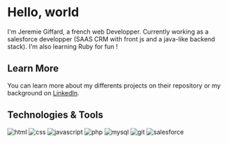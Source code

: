 # Hello, world

I'm Jeremie Giffard, a french web Developper.
Currently working as a salesforce developper (SAAS CRM with front js and a java-like backend stack). 
I'm also learning Ruby for fun !


## Learn More

You can learn more about my differents projects on their repository or my background on [LinkedIn](https://www.linkedin.com/in/jeremie-giffard-682673214/).

## Technologies & Tools
![html](https://camo.githubusercontent.com/2413280d84380236f22c2021210335b810e550ed91cf8d0e221b0a150ff1ad32/68747470733a2f2f696d672e736869656c64732e696f2f62616467652f2d48544d4c2d3030303f7374796c653d666c6174266c6f676f3d68746d6c35266c6f676f436f6c6f723d776869746526636f6c6f723d323138323931) ![css](https://camo.githubusercontent.com/a6934df69b51de6a635c06c95f4ad18818b3e911e274c726f47cb8d62c783f68/68747470733a2f2f696d672e736869656c64732e696f2f62616467652f2d4353532d3030303f7374796c653d666c6174266c6f676f3d63737333266c6f676f436f6c6f723d776869746526636f6c6f723d323138323931) ![javascript](https://camo.githubusercontent.com/dc87dd25b88b14ec8c49f3c221544b9f7bbce440ae91ab1e4d56ccc2513398ce/68747470733a2f2f696d672e736869656c64732e696f2f62616467652f2d4a6176615363726970742d3030303f7374796c653d666c6174266c6f676f436f6c6f723d7768697465266c6f676f3d6a61766173637269707426636f6c6f723d323138323931) ![php](https://img.shields.io/badge/PHP-777BB4?style=flat&logo=php&logoColor=white&color=218291) ![mysql](https://img.shields.io/badge/MySQL-00000F?style=flat&logo=mysql&logoColor=white&color=218291) ![git](https://camo.githubusercontent.com/c985dc1ccd0eb0e15ac5d2e576922fff819c91a2ac2033bcbaa78c0d977a00a9/68747470733a2f2f696d672e736869656c64732e696f2f62616467652f2d4769742d3030303f7374796c653d666c6174266c6f676f3d676974266c6f676f436f6c6f723d776869746526636f6c6f723d323138323931) ![salesforce](https://img.shields.io/badge/-Salesforce-000?style=flat&logo=salesforce&logoColor=white&color=218291)


<!---
JeremieGiffard/JeremieGiffard is a ✨ special ✨ repository because its `README.md` (this file) appears on your GitHub profile.
You can click the Preview link to take a look at your changes.
--->

